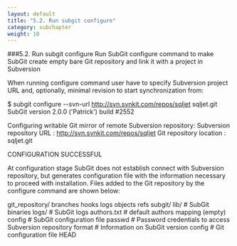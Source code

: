 ```yaml
---
layout: default
title: "5.2. Run subgit configure"
category: subchapter
weight: 10
---
```

###5.2. Run subgit configure
Run SubGit configure command to make SubGit create empty bare Git repository and link it with a project in Subversion

When running configure command user have to specify Subversion project URL and, optionally, minimal revision to start synchronization from:

$ subgit configure --svn-url http://svn.svnkit.com/repos/sqljet sqljet.git
SubGit version 2.0.0 ('Patrick') build #2552

Configuring writable Git mirror of remote Subversion repository:
Subversion repository URL : http://svn.svnkit.com/repos/sqljet
Git repository location   : sqljet.git

CONFIGURATION SUCCESSFUL

At configuration stage SubGit does not establish connect with Subversion repository, but generates configuration file with the information necessary to proceed with installation. Files added to the Git repository by the configure command are shown below:

git_repository/
branches
hooks
logs
objects
refs
subgit/
lib/          # SubGit binaries
logs/         # SubGit logs
authors.txt   # default authors mapping (empty)
config        # SubGit configuration file
passwd        # Password credentials to access Subversion repository
format        # Information on SubGit version
config            # Git configuration file
HEAD